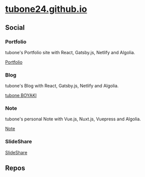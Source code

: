 # [tubone24.github.io](https://tubone24.github.io)

## Social

### Portfolio

tubone's Portfolio site with React, Gatsby.js, Netlify and Algolia.

[Portfolio](https://portfolio.tubone-project24.xyz/)

### Blog

tubone's Blog with React, Gatsby.js, Netlify and Algolia.

[tubone BOYAKI](https://blog.tubone-project24.xyz/)

### Note

tubone's personal Note with Vue.js, Nuxt.js, Vuepress and Algolia.

[Note](https://note.tubone-project24.xyz/)

### SlideShare

[SlideShare](https://www.slideshare.net/tubone24/)

## Repos
